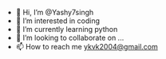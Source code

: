 - 👋 Hi, I’m @Yashy7singh
- 👀 I’m interested in coding
- 🌱 I’m currently learning python 
- 💞️ I’m looking to collaborate on ...
- 📫 How to reach me ykvk2004@gmail.com

<!---
Yashy7singh/Yashy7singh is a ✨ special ✨ repository because its `README.md` (this file) appears on your GitHub profile.
You can click the Preview link to take a look at your changes.
--->
